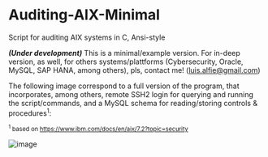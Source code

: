 # Auditing-AIX-Minimal
Script for auditing AIX systems in C, Ansi-style

***(Under development)*** This is a minimal/example version. For in-deep version, as well, for others systems/plattforms (Cybersecurity, Oracle, MySQL, SAP HANA, among others), pls, contact me! (luis.alfie@gmail.com)

The following image correspond to a full version of the program, that incorporates, among others, remote SSH2 login for querying and running the script/commands, and a MySQL schema for reading/storing controls & procedures<sup>1</sup>:

<sup><sup>1</sup> based on https://www.ibm.com/docs/en/aix/7.2?topic=security</sup>

![image](https://user-images.githubusercontent.com/40904281/147377414-2718b29b-6ba7-403e-b8c4-89047de329a9.png)


